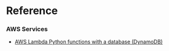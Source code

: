 # Reference

### AWS Services
- [AWS Lambda Python functions with a database (DynamoDB)](https://www.youtube.com/watch?v=CjVPMocEECM)